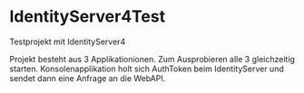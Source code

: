 # IdentityServer4Test
Testprojekt mit IdentityServer4

Projekt besteht aus 3 Applikationionen. Zum Ausprobieren alle 3 gleichzeitig starten. 
Konsolenapplikation holt sich AuthToken beim IdentityServer und sendet dann eine Anfrage an die WebAPI.
